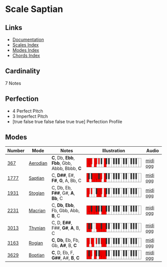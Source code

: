 # Scale Saptian

## Links

- [Documentation](index.md)
- [Scales Index](Scales.md)
- [Modes Index](Modes.md)
- [Chords Index](Chords.md)

## Cardinality

7 Notes

## Perfection

- 4 Perfect Pitch
- 3 Imperfect Pitch
- [true false true false false true true] Perfection Profile

## Modes

| Number | Mode | Notes | Illustration | Audio |
|--------|------|-------|--------------|-------|
| [367](https://ianring.com/musictheory/scales/367) | [Aerodian](ModeAerodian.md) | **C**, Db, **Ebb**, **Fbb**, Gbb, Abbb, Bbbb, **C** | ![CNaturalAerodian](ModeCNaturalAerodian.png) | [midi](ModeCNaturalAerodian.mid) [ogg](ModeCNaturalAerodian.ogg) | 
| [1777](https://ianring.com/musictheory/scales/1777) | [Saptian](ModeSaptian.md) | C, **D##**, E#, **F#**, **G**, A, Bb, C | ![CNaturalSaptian](ModeCNaturalSaptian.png) | [midi](ModeCNaturalSaptian.mid) [ogg](ModeCNaturalSaptian.ogg) | 
| [1931](https://ianring.com/musictheory/scales/1931) | [Stogian](ModeStogian.md) | C, Db, Eb, **F##**, G#, **A**, **Bb**, C | ![CNaturalStogian](ModeCNaturalStogian.png) | [midi](ModeCNaturalStogian.mid) [ogg](ModeCNaturalStogian.ogg) | 
| [2231](https://ianring.com/musictheory/scales/2231) | [Macrian](ModeMacrian.md) | C, **Db**, **Ebb**, Fb, Gbb, Abb, **B**, C | ![CNaturalMacrian](ModeCNaturalMacrian.png) | [midi](ModeCNaturalMacrian.mid) [ogg](ModeCNaturalMacrian.ogg) | 
| [3013](https://ianring.com/musictheory/scales/3013) | [Thynian](ModeThynian.md) | C, D, **E##**, F##, **G#**, **A**, B, C | ![CNaturalThynian](ModeCNaturalThynian.png) | [midi](ModeCNaturalThynian.mid) [ogg](ModeCNaturalThynian.ogg) | 
| [3163](https://ianring.com/musictheory/scales/3163) | [Rogian](ModeRogian.md) | **C**, **Db**, Eb, Fb, Gb, **A#**, B, **C** | ![CNaturalRogian](ModeCNaturalRogian.png) | [midi](ModeCNaturalRogian.mid) [ogg](ModeCNaturalRogian.ogg) | 
| [3629](https://ianring.com/musictheory/scales/3629) | [Boptian](ModeBoptian.md) | **C**, D, Eb, F, **G##**, A#, **B**, **C** | ![CNaturalBoptian](ModeCNaturalBoptian.png) | [midi](ModeCNaturalBoptian.mid) [ogg](ModeCNaturalBoptian.ogg) | 
